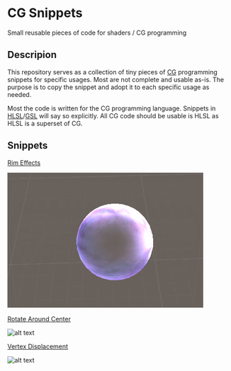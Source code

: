 # CG Snippets
Small reusable pieces of code for shaders / CG programming

## Descripion
This repository serves as a collection of tiny pieces of [CG](https://developer.download.nvidia.com/cg/ "C for graphics") programming snippets for specific usages.
Most are not complete and usable as-is. The purpose is to copy the snippet and adopt it to each specific usage as needed.

Most the code is written for the CG programming language. Snippets in [HLSL](https://docs.microsoft.com/en-us/windows/desktop/direct3dhlsl/dx-graphics-hlsl, "HLSL Guide")/[GSL](https://www.khronos.org/opengl/wiki/OpenGL_Shading_Language "GSL Guide") will say so explicitly.
All CG code should be usable is HLSL as HLSL is a superset of CG.

## Snippets

[Rim Effects](../master/RimEffects.md)

![alt text](https://raw.githubusercontent.com/bonahona/cg-snippets/master/Images/ManaShieldShow.gif "Rim effect variant 01")


[Rotate Around Center](../master/RotateAroundCenter.md)

![alt text](https://raw.githubusercontent.com/bonahona/cg-snippets/master/Images/Rotation.gif "Rotation effect")


[Vertex Displacement](../master/VertexDisplacement.md)

![alt text](https://raw.githubusercontent.com/bonahona/cg-snippets/master/Images/VertexDisplacement.gif "Vertex displacement")